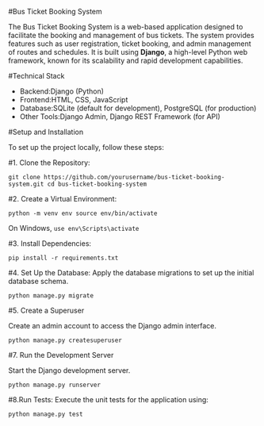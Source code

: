 #Bus Ticket Booking System

The Bus Ticket Booking System is a web-based application designed to facilitate the booking and management of bus tickets. The system provides features such as user registration, ticket booking, and admin management of routes and schedules. It is built using **Django**, a high-level Python web framework, known for its scalability and rapid development capabilities.

#Technical Stack

- Backend:Django (Python)
- Frontend:HTML, CSS, JavaScript
- Database:SQLite (default for development), PostgreSQL (for production)
- Other Tools:Django Admin, Django REST Framework (for API)

#Setup and Installation

To set up the project locally, follow these steps:

#1. Clone the Repository:
   
 `git clone https://github.com/yourusername/bus-ticket-booking-system.git
cd bus-ticket-booking-system
`


#2. Create a Virtual Environment:
   
   `python -m venv env
   source env/bin/activate`
   
   On Windows,
    `use env\Scripts\activate`
   

#3. Install Dependencies:
   
   `pip install -r requirements.txt`
  
#4. Set Up the Database:
   Apply the database migrations to set up the initial database schema.
   
   `python manage.py migrate`
   
#5. Create a Superuser
   
   Create an admin account to access the Django admin interface.
   
   `python manage.py createsuperuser`
   
#7. Run the Development Server
   
   Start the Django development server.
   
   `python manage.py runserver`
  

#8.Run Tests:
  Execute the unit tests for the application using:
  
  `python manage.py test`
  
